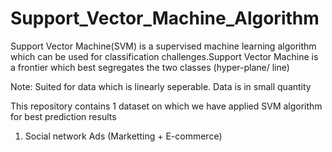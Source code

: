# Support_Vector_Machine_Algorithm

Support Vector Machine(SVM) is a supervised machine learning algorithm which can be used for classification challenges.Support Vector Machine is a frontier which best segregates the two classes (hyper-plane/ line)

Note: Suited for data which is linearly seperable. Data is in small quantity

This repository contains 1 dataset on which we have applied SVM algorithm for  best prediction results

1. Social network Ads (Marketting + E-commerce)

